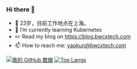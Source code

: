 ### Hi there 👋

<!--
- 🔭 I’m currently working on ...
- 🌱 I’m currently learning ...
- 👯 I’m looking to collaborate on ...
- 🤔 I’m looking for help with ...
- 💬 Ask me about ...
- 📫 How to reach me: ...
- 😄 Pronouns: ...
- ⚡ Fun fact: ...
-->

- 🤔 23岁，目前工作地点在上海。
- 🌱 I’m currently learning Kubernetes
- ✏️ Read my blog on https://blog.bwcxtech.com
- 📫 How to reach me: yaokun@bwcxtech.com



[![我的 GitHub 数据](https://github-readme-stats.vercel.app/api?username=bwcxyk&show_icons=true)](https://blog.bwcxtech.com)
[![Top Langs](https://github-readme-stats.vercel.app/api/top-langs/?username=bwcxyk&layout=compact&langs_count=8)](https://blog.bwcxtech.com)

<!--
[![我的 GitHub 数据](https://github-readme-stats.vercel.app/api?username=bwcxyk&show_icons=true&icon_color=CE1D2D&text_color=718096&bg_color=ffffff&hide_title=true)]()
[<img src="https://github-readme-stats.vercel.app/api/top-langs/?username=bwcxyk&amp;layout=compact" align="right"/>](https://blog.bwcxtech.com)
[![Top Langs](https://github-readme-stats.vercel.app/api/top-langs/?username=bwcxyk&layout=compact)](https://blog.bwcxtech.com)
-->
